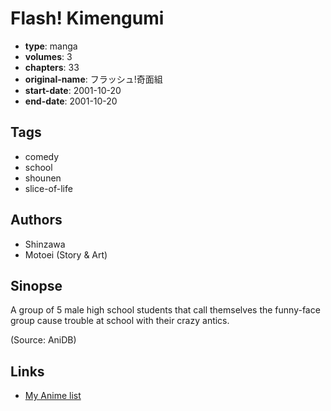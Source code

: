 # Flash! Kimengumi

-   **type**: manga
-   **volumes**: 3
-   **chapters**: 33
-   **original-name**: フラッシュ!奇面組
-   **start-date**: 2001-10-20
-   **end-date**: 2001-10-20

## Tags

-   comedy
-   school
-   shounen
-   slice-of-life

## Authors

-   Shinzawa
-   Motoei (Story & Art)

## Sinopse

A group of 5 male high school students that call themselves the funny-face group cause trouble at school with their crazy antics.

(Source: AniDB)

## Links

-   [My Anime list](https://myanimelist.net/manga/73383/Flash_Kimengumi)
